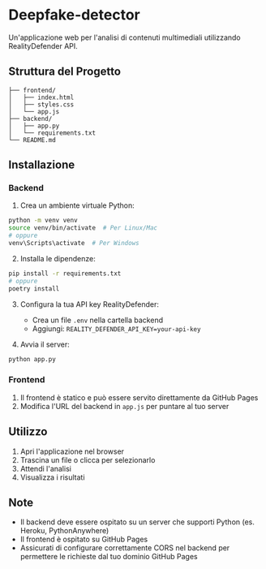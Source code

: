 # Deepfake-detector

Un'applicazione web per l'analisi di contenuti multimediali utilizzando RealityDefender API.

## Struttura del Progetto

```
├── frontend/
│   ├── index.html
│   ├── styles.css
│   └── app.js
├── backend/
│   ├── app.py
│   └── requirements.txt
└── README.md
```

## Installazione

### Backend

1. Crea un ambiente virtuale Python:
```bash
python -m venv venv
source venv/bin/activate  # Per Linux/Mac
# oppure
venv\Scripts\activate  # Per Windows
```

2. Installa le dipendenze:
```bash
pip install -r requirements.txt
# oppure
poetry install
```

3. Configura la tua API key RealityDefender:
   - Crea un file `.env` nella cartella backend
   - Aggiungi: `REALITY_DEFENDER_API_KEY=your-api-key`

4. Avvia il server:
```bash
python app.py
```

### Frontend

1. Il frontend è statico e può essere servito direttamente da GitHub Pages
2. Modifica l'URL del backend in `app.js` per puntare al tuo server

## Utilizzo

1. Apri l'applicazione nel browser
2. Trascina un file o clicca per selezionarlo
3. Attendi l'analisi
4. Visualizza i risultati

## Note

- Il backend deve essere ospitato su un server che supporti Python (es. Heroku, PythonAnywhere)
- Il frontend è ospitato su GitHub Pages
- Assicurati di configurare correttamente CORS nel backend per permettere le richieste dal tuo dominio GitHub Pages
